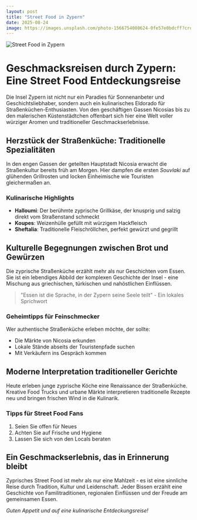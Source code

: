 ```yaml
---
layout: post
title: "Street Food in Zypern"
date: 2025-08-24
image: https://images.unsplash.com/photo-1566754080624-0fe57e0bdcff?crop=entropy&cs=tinysrgb&fit=max&fm=jpg&ixid=M3w3OTQ0MzZ8MHwxfHNlYXJjaHwxfHxTdHJlZXQlMjBGb29kJTIwWnlwZXJufGVufDB8MHx8fDE3NTYwMjMxNTZ8MA&ixlib=rb-4.1.0&q=80&w=1080
---
```


![Street Food in Zypern](https://images.unsplash.com/photo-1566754080624-0fe57e0bdcff?crop=entropy&cs=tinysrgb&fit=max&fm=jpg&ixid=M3w3OTQ0MzZ8MHwxfHNlYXJjaHwxfHxTdHJlZXQlMjBGb29kJTIwWnlwZXJufGVufDB8MHx8fDE3NTYwMjMxNTZ8MA&ixlib=rb-4.1.0&q=80&w=1080)

# Geschmacksreisen durch Zypern: Eine Street Food Entdeckungsreise

Die Insel Zypern ist nicht nur ein Paradies für Sonnenanbeter und Geschichtsliebhaber, sondern auch ein kulinarisches Eldorado für Straßenküchen-Enthusiasten. Von den geschäftigen Gassen Nicosias bis zu den malerischen Küstenstädtchen offenbart sich hier eine Welt voller würziger Aromen und traditioneller Geschmackserlebnisse.

## Herzstück der Straßenküche: Traditionelle Spezialitäten

In den engen Gassen der geteilten Hauptstadt Nicosia erwacht die Straßenkultur bereits früh am Morgen. Hier dampfen die ersten *Souvlaki* auf glühenden Grillrosten und locken Einheimische wie Touristen gleichermaßen an.

### Kulinarische Highlights

- **Halloumi**: Der berühmte zyprische Grillkäse, der knusprig und salzig direkt vom Straßenstand schmeckt
- **Koupes**: Weizenhülle gefüllt mit würzigem Hackfleisch
- **Sheftalia**: Traditionelle Fleischröllchen, perfekt gewürzt und gegrillt

## Kulturelle Begegnungen zwischen Brot und Gewürzen

Die zyprische Straßenküche erzählt mehr als nur Geschichten vom Essen. Sie ist ein lebendiges Abbild der komplexen Geschichte der Insel - eine Mischung aus griechischen, türkischen und nahöstlichen Einflüssen.

> "Essen ist die Sprache, in der Zypern seine Seele teilt" - Ein lokales Sprichwort

### Geheimtipps für Feinschmecker

Wer authentische Straßenküche erleben möchte, der sollte:
- Die Märkte von Nicosia erkunden
- Lokale Stände abseits der Touristenpfade suchen
- Mit Verkäufern ins Gespräch kommen

## Moderne Interpretation traditioneller Gerichte

Heute erleben junge zyprische Köche eine Renaissance der Straßenküche. Kreative Food Trucks und urbane Märkte interpretieren traditionelle Rezepte neu und bringen frischen Wind in die Kulinarik.

### Tipps für Street Food Fans

1. Seien Sie offen für Neues
2. Achten Sie auf Frische und Hygiene
3. Lassen Sie sich von den Locals beraten

## Ein Geschmackserlebnis, das in Erinnerung bleibt

Zyprisches Street Food ist mehr als nur eine Mahlzeit - es ist eine sinnliche Reise durch Tradition, Kultur und Leidenschaft. Jeder Bissen erzählt eine Geschichte von Familitraditionen, regionalen Einflüssen und der Freude am gemeinsamen Essen.

*Guten Appetit und auf eine kulinarische Entdeckungsreise!*
